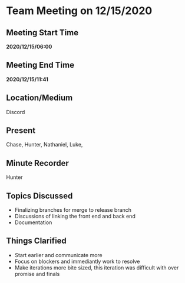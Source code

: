 # Team Meeting on 12/15/2020

## Meeting Start Time

**2020/12/15/06:00**

## Meeting End Time

**2020/12/15/11:41**

## Location/Medium

Discord

## Present

Chase,
Hunter,
Nathaniel,
Luke,


## Minute Recorder

Hunter

## Topics Discussed

- Finalizing branches for merge to release branch
- Discussions of linking the front end and back end
- Documentation

## Things Clarified

- Start earlier and communicate more
- Focus on blockers and immediantly work to resolve
- Make iterations more bite sized, this iteration was difficult with over promise and finals
